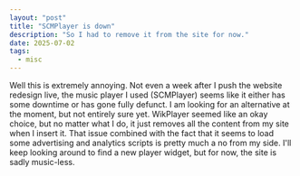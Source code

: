 ```yaml
---
layout: "post"
title: "SCMPlayer is down"
description: "So I had to remove it from the site for now."
date: 2025-07-02
tags:
  - misc
---
```


Well this is extremely annoying.
Not even a week after I push the website redesign live, the music player I used (SCMPlayer) seems like it either has some downtime or has gone fully defunct.
I am looking for an alternative at the moment, but not entirely sure yet.
WikPlayer seemed like an okay choice, but no matter what I do, it just removes all the content from my site when I insert it.
That issue combined with the fact that it seems to load some advertising and analytics scripts is pretty much a no from my side.
I'll keep looking around to find a new player widget, but for now, the site is sadly music-less.
